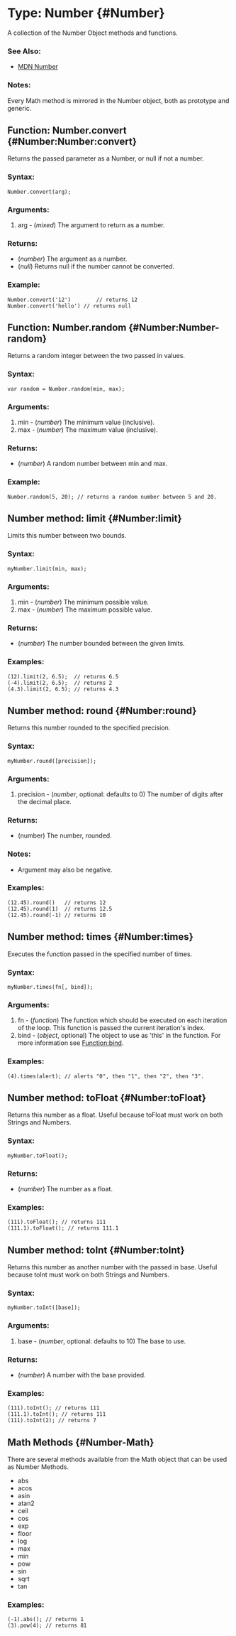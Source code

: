 Type: Number {#Number}
======================

A collection of the Number Object methods and functions.

### See Also:

- [MDN Number][]

### Notes:

Every Math method is mirrored in the Number object, both as prototype and generic.



Function: Number.convert {#Number:Number:convert}
------------------------------------

Returns the passed parameter as a Number, or null if not a number.

### Syntax:

	Number.convert(arg);

### Arguments:

1. arg - (*mixed*) The argument to return as a number.

### Returns:

* (*number*) The argument as a number.
* (*null*) Returns null if the number cannot be converted.

### Example:

	Number.convert('12')		// returns 12
	Number.convert('hello')	// returns null



Function: Number.random {#Number:Number-random}
----------------------------------------

Returns a random integer between the two passed in values.

### Syntax:

	var random = Number.random(min, max);

### Arguments:

1. min - (*number*) The minimum value (inclusive).
2. max - (*number*) The maximum value (inclusive).

### Returns:

* (*number*) A random number between min and max.

### Example:

	Number.random(5, 20); // returns a random number between 5 and 20.



Number method: limit {#Number:limit}
-----------------------------

Limits this number between two bounds.

### Syntax:

	myNumber.limit(min, max);

### Arguments:

1. min - (*number*) The minimum possible value.
2. max - (*number*) The maximum possible value.

### Returns:

* (*number*) The number bounded between the given limits.

### Examples:

	(12).limit(2, 6.5);  // returns 6.5
	(-4).limit(2, 6.5);  // returns 2
	(4.3).limit(2, 6.5); // returns 4.3



Number method: round {#Number:round}
-----------------------------

Returns this number rounded to the specified precision.

### Syntax:

	myNumber.round([precision]);

### Arguments:

1. precision - (*number*, optional: defaults to 0) The number of digits after the decimal place.

### Returns:

* (number) The number, rounded.

### Notes:

- Argument may also be negative.

### Examples:

	(12.45).round()   // returns 12
	(12.45).round(1)  // returns 12.5
	(12.45).round(-1) // returns 10



Number method: times {#Number:times}
-----------------------------

Executes the function passed in the specified number of times.

### Syntax:

	myNumber.times(fn[, bind]);

### Arguments:

1. fn   - (*function*) The function which should be executed on each iteration of the loop. This function is passed the current iteration's index.
2. bind - (*object*, optional) The object to use as 'this' in the function. For more information see [Function:bind][].

### Examples:

	(4).times(alert); // alerts "0", then "1", then "2", then "3".



Number method: toFloat {#Number:toFloat}
---------------------------------

Returns this number as a float. Useful because toFloat must work on both Strings and Numbers.

### Syntax:

	myNumber.toFloat();

### Returns:

* (*number*) The number as a float.

### Examples:

	(111).toFloat(); // returns 111
	(111.1).toFloat(); // returns 111.1



Number method: toInt {#Number:toInt}
-----------------------------

Returns this number as another number with the passed in base. Useful because toInt must work on both Strings and Numbers.

### Syntax:

	myNumber.toInt([base]);

### Arguments:

1. base - (*number*, optional: defaults to 10) The base to use.

### Returns:

* (*number*) A number with the base provided.

### Examples:

	(111).toInt(); // returns 111
	(111.1).toInt(); // returns 111
	(111).toInt(2); // returns 7


Math Methods {#Number-Math}
--------------------

There are several methods available from the Math object that can be used as Number Methods.

- abs
- acos
- asin
- atan2
- ceil
- cos
- exp
- floor
- log
- max
- min
- pow
- sin
- sqrt
- tan

### Examples:

	(-1).abs(); // returns 1
	(3).pow(4); // returns 81


[Function:bind]: /core/Types/Function/#Function:bind
[MDN Number]: https://developer.mozilla.org/en/Core_JavaScript_1.5_Reference/Global_Objects/Number
